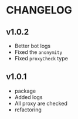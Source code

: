# CHANGELOG

## v1.0.2

- Better bot logs
- Fixed the `anonymity`
- Fixed `proxyCheck` type

## v1.0.1

- package
- Added logs
- All proxy are checked
- refactoring
